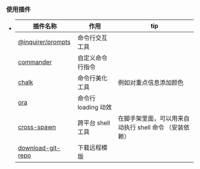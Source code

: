 ### 使用插件

- | 插件名称                                                                                                                                                                                   | 作用                | tip                                                    |
  | ------------------------------------------------------------------------------------------------------------------------------------------------------------------------------------------ | ------------------- | ------------------------------------------------------ |
  | [@inquirer/prompts](https://github.com/SBoudrias/Inquirer.js/blob/master/packages/prompts/README.md)                                                                                       | 命令行交互工具      |                                                        |
  | [commander](https://link.juejin.cn?target=https%3A%2F%2Fgithub.com%2Ftj%2Fcommander.js%2Fblob%2Fmaster%2FReadme_zh-CN.md "https://github.com/tj/commander.js/blob/master/Readme_zh-CN.md") | 自定义命令行指令    |                                                        |
  | [chalk](https://link.juejin.cn?target=https%3A%2F%2Fwww.npmjs.com%2Fpackage%2Fchalk "https://www.npmjs.com/package/chalk")                                                                 | 命令行美化工具      | 例如对重点信息添加颜色                                 |
  | [ora](https://link.juejin.cn?target=https%3A%2F%2Fwww.npmjs.com%2Fpackage%2Fora "https://www.npmjs.com/package/ora")                                                                       | 命令行 loading 动效 |                                                        |
  | [cross-spawn](https://link.juejin.cn?target=https%3A%2F%2Fwww.npmjs.com%2Fpackage%2Fcross-spawn "https://www.npmjs.com/package/cross-spawn")                                               | 跨平台 shell 工具   | 在脚手架里面，可以用来自动执行 shell 命令 （安装依赖） |
  | [download-git-repo](https://link.juejin.cn?target=https%3A%2F%2Fwww.npmjs.com%2Fpackage%2Fdownload-git-repo "https://www.npmjs.com/package/download-git-repo")                             | 下载远程模版        |                                                        |
